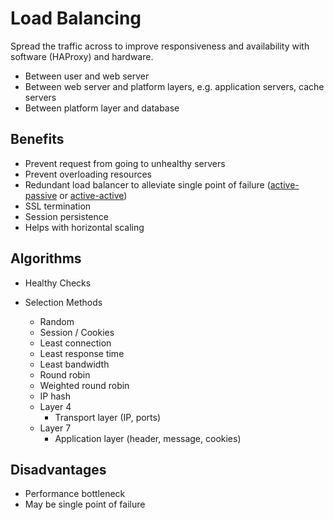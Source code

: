 # Load Balancing

Spread the traffic across to improve responsiveness and availability with software (HAProxy) and hardware.

-   Between user and web server
-   Between web server and platform layers, e.g. application servers, cache servers
-   Between platform layer and database

## Benefits
-   Prevent request from going to unhealthy servers
-   Prevent overloading resources
-   Redundant load balancer to alleviate single point of failure ([active-passive](./cap.md#availability-patterns) or [active-active](./cap.md#availability-patterns))
-   SSL termination
-   Session persistence
-   Helps with horizontal scaling

## Algorithms
-   Healthy Checks

-   Selection Methods
    -   Random
    -   Session / Cookies
    -   Least connection
    -   Least response time
    -   Least bandwidth
    -   Round robin
    -   Weighted round robin
    -   IP hash
    -   Layer 4
        -   Transport layer (IP, ports)
    -   Layer 7
        -   Application layer (header, message, cookies)

## Disadvantages

-   Performance bottleneck
-   May be single point of failure

